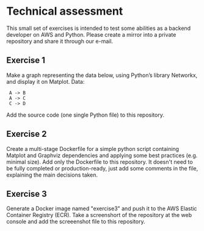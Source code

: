 # Technical assessment

This small set of exercises is intended to test some abilities as a backend developer on AWS and Python. Please create a mirror into a private repository and share it through our e-mail.

## Exercise 1

Make a graph representing the data below, using Python’s library Networkx, and display it on Matplot. Data:
```
 A -> B
 A -> C
 C -> D
```

Add the source code (one single Python file) to this repository.


## Exercise 2

Create a multi-stage Dockerfile for a simple python script containing Matplot and Graphviz dependencies and applying some best practices (e.g. minimal size). Add only the Dockerfile to this repository. It doesn't need to be fully completed or production-ready, just add some comments in the file, explaining the main decisions taken.


## Exercise 3

Generate a Docker image named "exercise3" and push it to the AWS Elastic Container Registry (ECR). Take a screenshort of the repository at the web console and add the screeenshot file to this repository.
